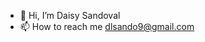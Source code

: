 - 👋 Hi, I’m Daisy Sandoval
- 📫 How to reach me dlsando9@gmail.com

<!---
dlsando9/dlsando9 is a ✨ special ✨ repository because its `README.md` (this file) appears on your GitHub profile.
You can click the Preview link to take a look at your changes.
--->
